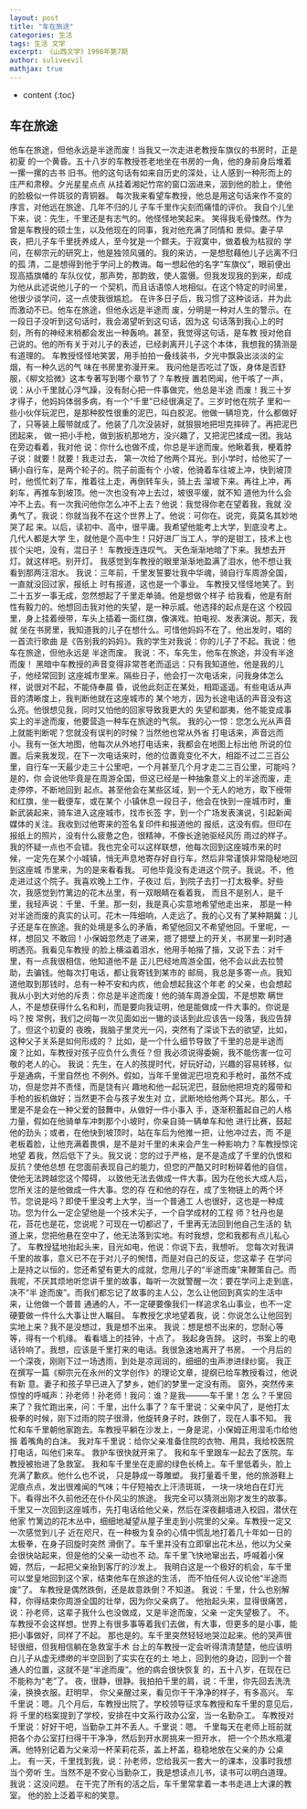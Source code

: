 ```yaml
---
layout: post
title: "车在旅途"
categories: 生活
tags: 生活 文学
excerpt: 《山西文学》1998年第7期
author: suliveevil
mathjax: true
---
```


* content
{:toc}

## 车在旅途

他车在旅途，但他永远是半途而废！当我又一次走进老教授车旗仪的书房时，正是初夏
的一个黄昏。五十八岁的车教授苍老地坐在书房的一角，他的身前身后堆着一摞一摞的古书
旧书。他的这句话有如来自历史的深处，让人感到一种形而上的庄严和肃穆。夕光星星点点
从挂着湘妃竹帘的窗口洇进来，洇到他的脸上，使他的脸极似一件斑驳的青铜器。
每次我来看望车教授，他总是用这句话来作不变的序言，对他远在旅途、几年不归的儿
子车千里作尖刻而痛惜的评价。
我自个儿坐下来，说：先生，千里还是有志气的。他怪怪地笑起来。
笑得我毛骨悚然。作为曾是车教授的硕士生，以及他现在的同事，我对他充满了同情和
景仰。妻子早丧，把儿子车千里抚养成人，至今犹是一个鳏夫。于寂寞中，做着极为枯寂的
学问，在柳宗元的研究上，他是独领风骚的。我的来访，一是想慰藉他儿子远离不归的孤
清，二是想得到他于学问上的教诲。每一想起他的名字“车旗仪”，眼前便出现高插旗幡的
车队仪仗，那声势，那韵致，使人震慑。但我发现我的到来，却成为他从此述说他儿子的一
个契机，而且话语惊人地相似。在这个特定的时间里，他很少谈学问，这一点使我很尴尬。
在许多日子后，我习惯了这种谈话，并为此而激动不已。他车在旅途，但他永远是半途而
废，分明是一种对人生的警示。在一段日子没听到这句话时，我会渴望听到这句话，因为这
句话落到我心上的时刻，所有的神经末梢都会发出一种轰响。甚至，我觉得这句话，是车教
授对他自己说的。他的所有关于对儿子的表述，已经剥离开儿子这个本体，我想我的猜测是
有道理的。
车教授怪怪地笑罢，用手拍拍一叠线装书，夕光中飘袅出淡淡的尘烟，有一种久远的气
味在书房里弥漫开来。
我问他是否吃过了饭，身体是否舒服，《柳文拾微》这本专著写到哪个章节了？车教授
置若罔闻，他干咳了一声，说：从小千里就心浮气躁，没有耐心把一件事做完，他总是半途
而废！我三十岁才得子，他妈妈体弱多病，有一个“千里”已经很满足了。三岁时他在院子
里和一些小伙伴玩泥巴，是那种胶性很重的泥巴，叫白胶泥。他做一辆坦克，什么都做好
了，只等装上履带就成了。他装了几次没装好，就狠狠地把坦克摔碎了。再把泥巴团起来，
做一把小手枪，做到扳机那地方，没兴趣了，又把泥巴揉成一团。我站在旁边看着，我对他
说：你什么也做不成，你总是半途而废。他瞅着我，梗着脖子说：就要！就要！我走过去，
第一次给了他两个耳光。到小学时，给他买了一辆小自行车，是两个轮子的。院子前面有个
小坡，他骑着车往坡上冲，快到坡顶时，他慌忙刹了车，推着往上走，再倒转车头，骑上去
溜坡下来。再往上冲，再刹车，再推车到坡顶。他一次也没有冲上去过，坡很平缓，就不知
道他为什么会冲不上去。有一次我问他你怎么冲不上去？他说：我觉得你老在望着我，我就
没勇气了。我说：你就当我不在这个世界上了。他说：可你在。说完，竟莫名其妙地哭了起
来。以后，读初中、高中，很平庸。我希望他能考上大学，到底没考上。几代人都是大学
生，就他是个高中生！只好进厂当工人，学的是钳工，技术上也拔个尖吧，没有，混日子！
车教授连连叹气。
天色渐渐地暗了下来。我想去开灯。就这样吧。别开灯。
我感觉到车教授的眼里渐渐地盈满了泪水，他不想让我看到那两汪泪水。
我说：三年前，千里发誓要壮我中华魂，骑自行车周游全国，一直就没回过家，报纸上
时有报道，这也是一个事业。
车教授又怪怪地笑了。到二十五岁一事无成，忽然想起了千里走单骑。他是想做个样子
给我看，他是有耐性有毅力的。他想回击我对他的失望，是一种示威。他选择的起点是在这
个校园里，身上挂着绶带，车头上插着一面红旗，像演戏。拍电视、发表演说。那天，我就
坐在书房里，我知道我的儿子在想什么。可惜他妈妈不在了。他出发时，唱的一首流行歌曲
是《告别我的妈妈》。我的学生对我说：你的儿子了不起。我说：他车在旅途，但他永远是
半途而废。
我说：不，车先生，他车在旅途，并没有半途而废！
黑暗中车教授的声音变得非常苍老而遥远：只有我知道他，他是我的儿子，他经常回到
这座城市里来。隔些日子，他会打一次电话来，问我身体怎么样，说很对不起，不能侍奉晨
昏，说他此刻正在某处，相距遥遥。有些电话从声音的清晰度上，我判断他就在这座城市的
某个地方，因为长途电话的声音没有这么亮。他很想见我，同时又怕他的回家导致我更大的
失望和鄙夷，他不能变成事实上的半途而废，他要营造一种车在旅途的气氛。
我的心一惊：您怎么光从声音上就能判断呢？您就没有误判的时候？当然他也常从外省
打电话来，声音远而小。我有一张大地图，他每次从外地打电话来，我都会在地图上标出他
所说的位置。后来我发现，在下一次电话来时，他的位置竟变化不大，相距不过二三百公
里，自行车一天最少走三十公里吧，一个月甚至几个月才走二三百公里，可能吗？是的，你
会说他毕竟是在周游全国，但这已经是一种抽象意义上的半途而废，走走停停，不断地回到
起点。甚至他会在某些区域，到一个无人的地方，取下绶带和红旗，坐一截便车，或在某个
小镇休息一段日子，他会在快到一座城市时，重新武装起来，骑车进入这座城市，找市长签
字，到一个广场发表演说，引起新闻媒体的关注。我收到过他寄来的签名复印件和报道他的
报纸，这没有假。但印在报纸上的照片，没有什么疲惫之色，很精神，不像长途驰驱经风历
雨过的样子。我的怀疑一点也不会错。我也完全可以这样联想，他每次回到这座城市来的时
候，一定先在某个小城镇，悄无声息地寄存好自行车，然后非常谨慎非常隐秘地回到这座城
市里来，为的是来看看我。
可他毕竟没有走进这个院子。我说。不，他走进过这个院子。我喜欢晚上工作，子夜过
后，到院子去打一打太极拳。好些次，我感觉到竹篱边的花木丛里，有一双眼睛在看着我，
而且不是别人，是千里，我轻声说：千里、千里。那一刻，我是真心实意地希望他走出来，
那是一种对半途而废的真实的认可。花木一阵细响，人走远了。我的心又有了某种期冀：儿
子还是车在旅途。我的处境是多么的矛盾，希望他回又不希望他回。千里呢，一样，想回又
不敢回！小保姆忽然走了进来，摁了摁壁上的开关，书房里一刹时通明透亮。我看见车教授
的脸上横溢着泪水，他用手帕揩了揩，又说下去：对千里，有一点我很相信，他知道他不是
正儿巴经地周游全国，他不会以此去拉赞助，去骗钱。他每次打电话，都让我寄钱到某市的
邮局，我总是多寄一点。我知道他取到那钱时，总有一种不安和内疚，他会想起我这个年老
的父亲，也会想起我从小到大对他的斥责：你总是半途而废！他的骑车周游全国，不是想欺
瞒世人，不是想获得什么名和利，而是要向我证明，他是能做成一件大事的。你说是吗？按
常例，我们之间每一次见面如出一辙的谈话到此应该告一段落，我应告辞了。但这个初夏的
夜晚，我脑子里灵光一闪，突然有了深谈下去的欲望，比如，这种父子关系是如何形成的？
比如，是一个什么细节导致了千里的总是半途而废？比如，车教授对孩子应负什么责任？但
我必须说得委婉，我不能伤害一位可敬的老人的心。
我说：先生，在人的孩提时代，好玩好动，兴趣的容易转移，似乎是通病，千里自然也
不例外。假如，当年千里做泥巴坦克和手枪时，虽然不成功，但是您并不责怪，而是饶有兴
趣地和他一起玩泥巴，鼓励他把坦克的履带和手枪的扳机做好；当然更不会与孩子发生对
立，武断地给他两个耳光。那么，千里是不是会在一种父爱的鼓舞中，从做好一件小事入
手，逐渐积蓄起自己的人格力量，假如在他骑单车冲刺那个小坡时，你亲自骑一辆单车和他
进行比赛，鼓起他的劲头；或者，在他快到坡顶时，站在车后为他推一把，让他冲过去，而
不是老板着脸，让他充满着畏惧，是不是对千里的未来会产生一种影响力？车教授惊诧地望
着我，然后低下了头。我又说：您的过于严格，是不是造成了千里的仇恨和反抗？使他总想
在您面前表现自己的能力，但您的严酷又时时粉碎着他的自信，使他无法跨越您这个障碍，
以致他无法去做成一件大事。因为在他长大成人后，您所关注的是他做成一件大事。您的存
在和他的存在，成了生物链上的两个环节。您说是吗？即使千里没考上大学，当一个普通工
人也很好，这也是一种成功。您为什么一定企望他是一个技术尖子，一个自学成材的工程
师？牡丹也是花，苔花也是花，您说呢？可现在一切都迟了，千里再无法回到他自己生活的
轨道上来，您把他悬在空中了，他无法落到实地。有时我想，您和我都有点儿私心了。
车教授猛地抬起头来，目光如电，他说：你说下去，我想听。
您每次对我讲千里的故事，意义已不在于对儿子的惋惜，而是对自己的反证，您这辈子
在学问上是持之以恒的，您还希望有更大的成就，您用儿子的“半途而废”来鞭策自己。而
我呢，不厌其烦地听您讲千里的故事，每听一次就警醒一次：要在学问上走到底，决不“半
途而废”。而我们都忘记了故事的主人公，怎么让他回到真实的生活中来，让他做一个普普
通通的人，不一定硬要像我们一样追求名山事业，也不一定硬要做一件什么大事让世人瞩目。
车教授乞求地望着我，说：你说怎么让他回到实地上来？我不是没想过，我是想不出来。
我说：想是想不出来的，您耐心等等，得有一个机缘。
看看墙上的挂钟，十点了。
我起身告辞。
这时，书案上的电话铃响了。我想，应该是千里打来的电话。我很急速地离开了书房。
一个月后的一个深夜，刚刚下过一场透雨，到处是凉润润的，细细的虫声渗进绿纱窗。
我正在撰写一篇《柳宗元在永州的文学创作》的理论文章，提纲已给车教授看过，他说有新
意。妻子和孩子早已进入了梦乡，她们的梦里一定没有雨。
窗外，突然传来惊惶的呼喊声：孙老师！孙老师！我问：谁？是我―――车千里！怎
么？千里回来了？我忙跑出来，问：千里，出什么事了？车千里说：父亲中风了，是他打太
极拳的时候，刚下过雨的院子很滑，他旋转身子时，跌倒了，现在人事不知。
我忙和车千里朝他家跑去。车教授平躺在沙发上，一身是泥，小保姆正用湿毛巾给他揩
着嘴角的白沫。
我对车千里说：给你父亲准备住院的衣物、用具，我给校医院打电话，叫他们来车。
救护车很快就开来了。
我和车千里跟车一起去了医院。车教授被抬进了急救室。
我和车千里坐在走廊的绿色长椅上。车千里低着头，脸上充满了歉疚。他什么也不说，
只是静成一尊雕塑。
我打量着千里，他的旅游鞋上泥痕点点，发出很难闻的气味；牛仔短袖衣上汗渍斑斑，
一块一块地白在灯光下。看得出不久前他还在仆仆风尘的旅途。
我完全可以猜测出刚才发生的故事。
千里又一次回到这座城市，先打电话给他父亲，然后在深夜翻墙进入校园，潜伏在他家
竹篱边的花木丛中，细细地凝望从屋子里走到小院里的父亲。车教授一定又一次感觉到儿子
近在咫尺，在一种极为复杂的心情中慌乱地打着几十年如一日的太极拳，在身子回旋时突然
滑倒了。车千里并没有立即窜出花木丛，他以为父亲会很快站起来，但是他的父亲一动也不
动。车千里飞快地窜出去，呼喊着小保姆，然后，一起把父亲抬到客厅的沙发上。
我明白这是一个极好的机会，车千里可以堂皇地回到这个家，结束他车在旅途的生活，
而不怕任何人议论他“半途而废”了。
车教授是偶然跌倒，还是故意跌倒？不知道。
我说：千里，什么也别解释，你得结束你周游全国的壮举，因为你父亲病了。
他抬起头来，显得很痛苦，说：孙老师，这辈子我什么也没做成，又是半途而废，父亲
一定失望极了。
不。车教授不会这样想。世界上有很多事等着我们去做，有大事，但更多的是小事，能
把小事做好，同样了不起。
那也是的。车千里突然轻轻地哭泣起来。他的哭声很轻很细，但我相信躺在急救室手术
台上的车教授一定会听得清清楚楚，他应该明白儿子从虚无缥缈的半空回到了实实在在的土
地上，回到他的身边，回到一个普通人的位置，这就不是“半途而废”。他的病会很快恢复
的，五十八岁，在现在已不能称为“老”了。
夜，很静，很静。我拍拍千里的肩，说：千里，你先回去洗洗澡，换换衣服。赶明早，
你父亲醒过来，看见你干干净净的样子，有多高兴。
车千里说：嗯。几个月后，车教授出院了。学校领导征求车教授和车千里的意见后，将
千里的档案提到了学校，安排在中文系行政办公室，当一名勤杂工。
车教授对千里说：好好干吧，当勤杂工并不丢人。千里说：嗯。
千里每天在老师上班前就把各个办公室打扫得干干净净，然后到开水房挑来一担开水，
把一个个热水瓶灌满。他特别记着为父亲沏一杯茉莉花茶，盖上杯盖，稳稳地放在父亲的办
公桌上。
有一天，千里找到我，说：孙老师，您给我买一套大一的课本，没事时我想当个旁听
生。当然不是不安心当勤杂工，我是想读点儿书，读书可以明白道理。
我说：这没问题。
在干完了所有的活之后，车千里常拿着一本书走进上大课的教室。
他的脸上泛着平和的笑意。